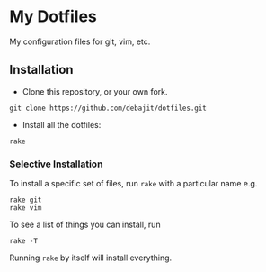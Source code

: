 My Dotfiles
==============================

My configuration files for git, vim, etc.

Installation
------------

* Clone this repository, or your own fork.
```
git clone https://github.com/debajit/dotfiles.git
```
* Install all the dotfiles:
```
rake
```

### Selective Installation

To install a specific set of files, run `rake` with a particular name e.g.

```
rake git
rake vim
```

To see a list of things you can install, run
```
rake -T
```

Running `rake` by itself will install everything.